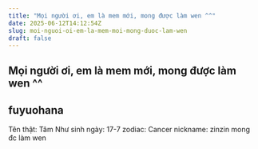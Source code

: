 ```yaml
---
title: "Mọi người ơi, em là mem mới, mong được làm wen ^^"
date: 2025-06-12T14:12:54Z
slug: moi-nguoi-oi-em-la-mem-moi-mong-duoc-lam-wen
draft: false
---
```


## Mọi người ơi, em là mem mới, mong được làm wen ^^

## fuyuohana

Tên thật: Tâm Như
sinh ngày: 17-7
zodiac: Cancer
nickname: zinzin
               mong đc làm wen